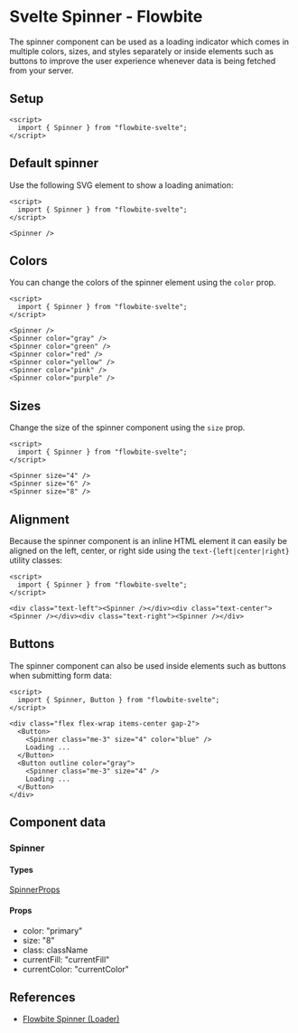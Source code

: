 # Svelte Spinner - Flowbite


The spinner component can be used as a loading indicator which comes in multiple colors, sizes, and styles separately or inside elements such as buttons to improve the user experience whenever data is being fetched from your server.

## Setup

```svelte
<script>
  import { Spinner } from "flowbite-svelte";
</script>
```

## Default spinner

Use the following SVG element to show a loading animation:

```svelte
<script>
  import { Spinner } from "flowbite-svelte";
</script>

<Spinner />
```

## Colors

You can change the colors of the spinner element using the `color` prop.

```svelte
<script>
  import { Spinner } from "flowbite-svelte";
</script>

<Spinner />
<Spinner color="gray" />
<Spinner color="green" />
<Spinner color="red" />
<Spinner color="yellow" />
<Spinner color="pink" />
<Spinner color="purple" />
```

## Sizes

Change the size of the spinner component using the `size` prop.

```svelte
<script>
  import { Spinner } from "flowbite-svelte";
</script>

<Spinner size="4" />
<Spinner size="6" />
<Spinner size="8" />
```

## Alignment

Because the spinner component is an inline HTML element it can easily be aligned on the left, center, or right side using the `text-{left|center|right}` utility classes:

```svelte
<script>
  import { Spinner } from "flowbite-svelte";
</script>

<div class="text-left"><Spinner /></div><div class="text-center"><Spinner /></div><div class="text-right"><Spinner /></div>
```

## Buttons

The spinner component can also be used inside elements such as buttons when submitting form data:

```svelte
<script>
  import { Spinner, Button } from "flowbite-svelte";
</script>

<div class="flex flex-wrap items-center gap-2">
  <Button>
    <Spinner class="me-3" size="4" color="blue" />
    Loading ...
  </Button>
  <Button outline color="gray">
    <Spinner class="me-3" size="4" />
    Loading ...
  </Button>
</div>
```

## Component data

### Spinner

#### Types

[SpinnerProps](https://github.com/themesberg/flowbite-svelte/blob/main/src/lib/types.ts#L1459)

#### Props

- color: "primary"
- size: "8"
- class: className
- currentFill: "currentFill"
- currentColor: "currentColor"


## References

- [Flowbite Spinner (Loader)](https://flowbite.com/docs/components/spinner/)


